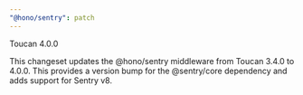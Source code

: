 ```yaml
---
"@hono/sentry": patch
---
```


Toucan 4.0.0

This changeset updates the @hono/sentry middleware from Toucan 3.4.0 to 4.0.0. This provides a version bump for the @sentry/core dependency and adds support for Sentry v8.
